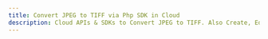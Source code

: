 ---title: Convert JPEG to TIFF via Php SDK in Clouddescription: Cloud APIs & SDKs to Convert JPEG to TIFF. Also Create, Edit & Render Microsoft Word & OpenOffice documents in the Cloud.---